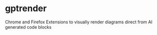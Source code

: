 # gptrender
Chrome and Firefox Extensions to visually render diagrams direct from AI generated code blocks

